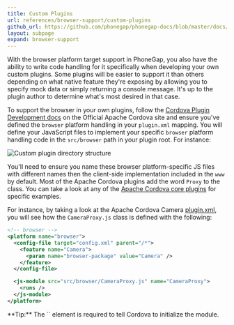 ```yaml
---
title: Custom Plugins
url: references/browser-support/custom-plugins
github_url: https://github.com/phonegap/phonegap-docs/blob/master/docs/3-references/browser-support/4-custom-plugins.html.md
layout: subpage
expand: browser-support
---
```


With the browser platform target support in PhoneGap, you also have the ability to write code handling for it specifically when developing your own custom plugins. Some plugins will be easier to support it than others depending on what native feature they're exposing by allowing you to specify mock data or simply returning a console message. It's up to the plugin author to determine what's most desired in that case.

To support the browser in your own plugins, follow the [Cordova Plugin Development docs](https://cordova.apache.org/docs/en/latest/plugin_ref/spec.html) on the Official Apache Cordova site and ensure you've defined the `browser` platform handling in your `plugin.xml` mapping. You will define your JavaScript files to implement your specific `browser` platform handling code in the `src/browser` path in your plugin root. For instance:

  <img class="mobile-image" src="/images/browser-support/custom-plugin.png" alt="Custom plugin directory structure"/>

You'll need to ensure you name these browser platform-specific JS files with different names then the client-side implementation included in the `www` by default. Most of the Apache Cordova plugins add the word `Proxy` to the class. You can take a look at any of the [Apache Cordova core plugins](/plugin-apis/) for specific examples.

For instance, by taking a look at the Apache Cordova Camera [plugin.xml](https://github.com/apache/cordova-plugin-camera/blob/master/plugin.xml), you will see how the `CameraProxy.js` class is defined with the following:

```xml
<!-- browser -->
<platform name="browser">
  <config-file target="config.xml" parent="/*">
    <feature name="Camera">
      <param name="browser-package" value="Camera" />
    </feature>
  </config-file>

  <js-module src="src/browser/CameraProxy.js" name="CameraProxy">
    <runs />
  </js-module>
</platform>
```

<div class="alert--tip">**Tip:** The `<runs/>` element is required to tell Cordova to initialize the module.</div>
